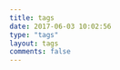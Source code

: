 ```yaml
---
title: tags
date: 2017-06-03 10:02:56
type: "tags"
layout: tags
comments: false
---
```









































